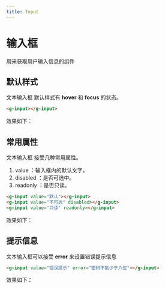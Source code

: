 ```yaml
---
title: Input
---
```

# 输入框
用来获取用户输入信息的组件
## 默认样式
文本输入框 默认样式有 **hover** 和 **focus** 的状态。
```html
<g-input></g-input>
```
效果如下：

<ClientOnly>
<input-d-1></input-d-1>
</ClientOnly>

## 常用属性
文本输入框 接受几种常用属性。

1. value ：输入框内的默认文字。
2. disabled ：是否可选中。
3. readonly ：是否只读。
```html
<g-input value="默认"></g-input>
<g-input value="不可选" disabled></g-input>
<g-input value="只读" readonly></g-input>
```
效果如下：

<ClientOnly>
<input-d-2></input-d-2>
</ClientOnly>

## 提示信息
文本输入框可以接受 **error** 来设置错误提示信息
```html
<g-input value="错误提示" error="密码不能少于八位"></g-input>

```
效果如下：

<ClientOnly>
<input-d-3></input-d-3>
</ClientOnly>


